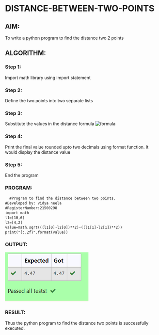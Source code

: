 # DISTANCE-BETWEEN-TWO-POINTS

## AIM:
To write a python program to find the distance two 2 points
## ALGORITHM:
### Step 1: 
Import math library using import statement
### Step 2: 
Define the two points into two separate lists
### Step 3: 
Substitute the values in the distance formula  ![formula](/formula.jpg)
### Step 4: 
Print the final value rounded upto two decimals using format function. It would display the distance value
### Step 5: 
End the program

### PROGRAM:
```
  #Program to find the distance between two points.
#Developed by: vidya neela
#RegisterNumber:21500298
import math
l1=[10,6]
l2=[4,2]
value=math.sqrt(((l1[0]-l2[0])**2)-((l1[1]-l2[1])**2))
print("{:.2f}".format(value))
```
### OUTPUT:
![output](./EX3PUTPUT1.png)

### RESULT:
Thus the python program to find the distance two points is successfully executed.
